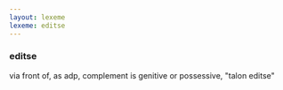 ```yaml
---
layout: lexeme
lexeme: editse
---
```


###  editse 
via front of, as adp, complement is genitive or possessive, "talon editse"

